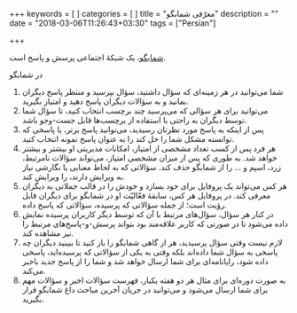 +++
keywords = [
]
categories = [
]
title = "معرّفی شمابگو"
description = ""
date = "2018-03-06T11:26:43+03:30"
tags = ["Persian"]

+++

[شمابگو](http://shomabegoo.com)، یک شبکهٔ اجتماعی پرسش و پاسخ است. 

در شمابگو

1. شما می‌توانید در هر زمینه‌ای که سؤال داشتید، سؤال بپرسید و منتظر پاسخ دیگران بمانید و به سؤالات دیگران پاسخ دهید و امتیاز بگیرید.
2. می‌توانید برای هر سؤالی که می‌پرسید چند برچسب انتخاب کنید، تا سؤال شما توسط دیگران به راحتی با استفاده از برچسب‌ها قابل جست-وجو باشد.
3. پس از اینکه به پاسخ مورد نظرتان رسیدید، می‌توانید پاسخ برتر، یا پاسخی که توانسته مشکل شما را حل کند را به عنوان پاسخ نمونه انتخاب کنید.
4. هر فرد پس از کسب تعداد مشخصی از امتیاز، امکانات مدیریتی او بیشتر و بیشتر خواهد شد. به طوری که پس از میزان مشخصی امتیاز، می‌تواند سؤالات نامرتبط، زرد، اسپم و … را از شمابگو حذف کند. سؤالاتی که به لحاظ معنایی یا نگارشی نیاز به ویرایش دارند، را ویرایش کند.
5. هر کس می‌تواند یک پروفایل برای خود بسازد و خودش را در قالب جملاتی به دیگران معرفی کند. در پروفایل هر کس، سابقهٔ فعّالیّت او در شمابگو برای دیگران قابل رؤیت است؛ از جمله سؤالاتی که پرسیده، سؤالاتی که پاسخ داده.
6. در کنار هر سؤال، سؤال‌های مرتبط با آن که توسط دیگر کاربران پرسیده نمایش داده می‌شود تا در صورتی که کاربر علاقه‌مند بود بتواند پرسش-و-پاسخ‌های مرتبط را نیز مشاهده کند.
7. لازم نیست وقتی سؤال پرسیدید، هر از گاهی شمابگو را باز کنید تا ببینید دیگران چه پاسخی به سؤال شما داده‌اند بلکه وقتی به یکی از سؤالاتی که پرسیده‌اید، پاسخی داده شود، رایانامه‌ای برای شما ارسال خواهد شد و شما را از پاسخ جدید باخبر می‌کند.
8. به صورت دوره‌ای برای مثال هر دو هفته یکبار، فهرست سؤالات اخیر و سؤالات مهم برای شما ارسال می‌شود و می‌توانید در جریان آخرین مباحث داغ شمابگو قرار بگیرید.

